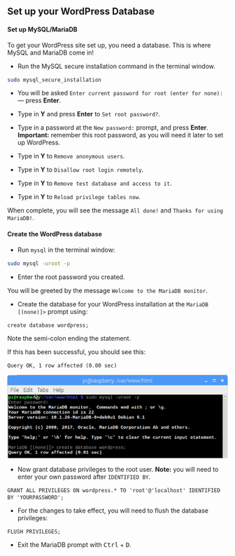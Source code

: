 ## Set up your WordPress Database

#### Set up MySQL/MariaDB

To get your WordPress site set up, you need a database. This is where MySQL and MariaDB come in!

+ Run the MySQL secure installation command in the terminal window.

```bash
sudo mysql_secure_installation
```

+ You will be asked `Enter current password for root (enter for none):` — press **Enter**.

+ Type in **Y** and press **Enter** to `Set root password?`.

+ Type in a password at the `New password:` prompt, and press **Enter**. **Important:** remember this root password, as you will need it later to set up WordPress.

+ Type in **Y** to `Remove anonymous users`.

+ Type in **Y** to `Disallow root login remotely`.

+ Type in **Y** to `Remove test database and access to it`.

+ Type in **Y** to `Reload privilege tables now`.

When complete, you will see the message `All done!` and `Thanks for using MariaDB!`.

#### Create the WordPress database

+ Run `mysql` in the terminal window:

```bash 
sudo mysql -uroot -p
```

+ Enter the root password you created.

You will be greeted by the message `Welcome to the MariaDB monitor`.

+ Create the database for your WordPress installation at the `MariaDB [(none)]>` prompt using:

```
create database wordpress;
```

  Note the semi-colon ending the statement.

If this has been successful, you should see this:

```
Query OK, 1 row affected (0.00 sec)
```

![create database](images/create-database.png)

+ Now grant database privileges to the root user. **Note:** you will need to enter your own password after `IDENTIFIED BY`.

```
GRANT ALL PRIVILEGES ON wordpress.* TO 'root'@'localhost' IDENTIFIED BY 'YOURPASSWORD';
```

+ For the changes to take effect, you will need to flush the database privileges:

```
FLUSH PRIVILEGES;
```

+ Exit the MariaDB prompt with <kbd>Ctrl</kbd> + <kbd>D</kbd>.
